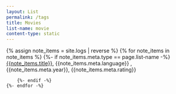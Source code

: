 ```yaml
---
layout: List
permalink: /tags
title: Movies
list-name: movie
content-type: static
---
```


<div>
    {% assign note_items = site.logs | reverse %}
    {% for note_items in note_items %}
        {%- if note_items.meta.type == page.list-name -%}
                <div class="notelist-feed">
                    <a href="{{ site.baseurl }}{{note_items.url}}">
                        {{note_items.title}}</a>, {{note_items.meta.language}} , {{note_items.meta.year}}, {{note_items.meta.rating}}
                </div>

        {%- endif -%}
    {%- endfor -%}
</div>
